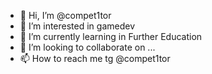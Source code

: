 - 👋 Hi, I’m @compet1tor
- 👀 I’m interested in gamedev
- 🌱 I’m currently learning in Further Education
- 💞️ I’m looking to collaborate on ...
- 📫 How to reach me tg @compet1tor

<!---
compet1tor/compet1tor is a ✨ special ✨ repository because its `README.md` (this file) appears on your GitHub profile.
You can click the Preview link to take a look at your changes.
--->

